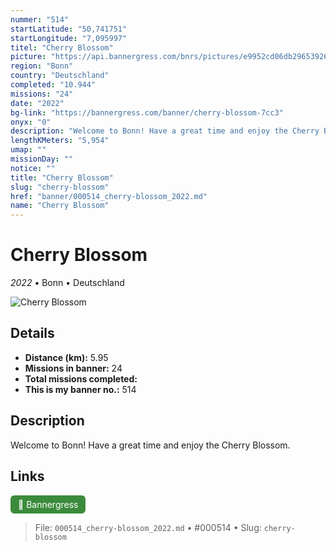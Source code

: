 ```yaml
---
nummer: "514"
startLatitude: "50,741751"
startLongitude: "7,095997"
titel: "Cherry Blossom"
picture: "https://api.bannergress.com/bnrs/pictures/e9952cd06db29653926eedd0a0c39360"
region: "Bonn"
country: "Deutschland"
completed: "10.944"
missions: "24"
date: "2022"
bg-link: "https://bannergress.com/banner/cherry-blossom-7cc3"
onyx: "0"
description: "Welcome to Bonn! Have a great time and enjoy the Cherry Blossom."
lengthKMeters: "5,954"
umap: ""
missionDay: ""
notice: ""
title: "Cherry Blossom"
slug: "cherry-blossom"
href: "banner/000514_cherry-blossom_2022.md"
name: "Cherry Blossom"
---
```

# Cherry Blossom

*2022* • Bonn • Deutschland

![Cherry Blossom](https://api.bannergress.com/bnrs/pictures/e9952cd06db29653926eedd0a0c39360)



## Details
- **Distance (km):** 5.95
- **Missions in banner:** 24
- **Total missions completed:** 
- **This is my banner no.:** 514



## Description
Welcome to Bonn! Have a great time and enjoy the Cherry Blossom.



## Links
<a href="https://bannergress.com/banner/cherry-blossom-7cc3" target="_blank" style="display:inline-block;margin-right:8px;padding:6px 12px;background:#3c8b3c;color:#fff;text-decoration:none;border-radius:6px;">🔗 Bannergress</a>



> File: `000514_cherry-blossom_2022.md` • #000514 • Slug: `cherry-blossom`
